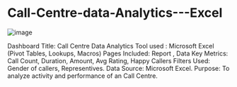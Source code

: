 # Call-Centre-data-Analytics---Excel

![image](https://github.com/user-attachments/assets/d00e9a73-68a6-4853-8bb0-beab388effcf)


Dashboard Title: Call Centre Data Analytics 
Tool used : Microsoft Excel (Pivot Tables, Lookups, Macros)
Pages Included: Report , Data
Key Metrics: Call Count, Duration, Amount, Avg Rating, Happy Callers
Filters Used: Gender of callers, Representives.
Data Source: Microsoft Excel.
Purpose: To analyze activity and performance of an Call Centre.
